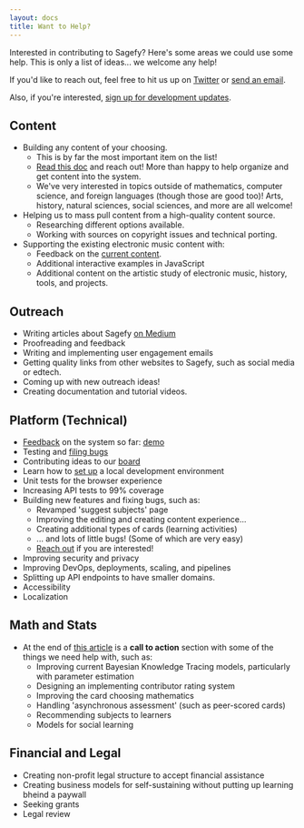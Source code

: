 ```yaml
---
layout: docs
title: Want to Help?
---
```


Interested in contributing to Sagefy? Here's some areas we could use some help. This is only a list of ideas... we welcome any help!

If you'd like to reach out, feel free to hit us up on [Twitter](https://twitter.com/sagefyorg) or [send an email](mailto:support@sagefy.org).

Also, if you're interested, [sign up for development updates](https://sgef.cc/devupdates).

## Content

* Building any content of your choosing.
  * This is by far the most important item on the list!
  * [Read this doc](http://docs.sagefy.org/How-to-Build-a-Course-in-Sagefy) and reach out! More than happy to help organize and get content into the system.
  * We've very interested in topics outside of mathematics, computer science, and foreign languages (though those are good too)! Arts, history, natural sciences, social sciences, and more are all welcome!
* Helping us to mass pull content from a high-quality content source.
  * Researching different options available.
  * Working with sources on copyright issues and technical porting.
* Supporting the existing electronic music content with:
  * Feedback on the [current content](http://sgef.cc/emus).
  * Additional interactive examples in JavaScript
  * Additional content on the artistic study of electronic music, history, tools, and projects.

## Outreach

* Writing articles about Sagefy [on Medium](https://stories.sagefy.org)
* Proofreading and feedback
* Writing and implementing user engagement emails
* Getting quality links from other websites to Sagefy, such as social media or edtech.
* Coming up with new outreach ideas!
* Creating documentation and tutorial videos.

## Platform (Technical)

* [Feedback](https://sgef.cc/issues) on the system so far: [demo](http://sgef.cc/emus)
* Testing and [filing bugs](https://sgef.cc/issues)
* Contributing ideas to our [board](https://sgef.cc/issues)
* Learn how to [set up](http://docs.sagefy.org/Setup) a local development environment
* Unit tests for the browser experience
* Increasing API tests to 99% coverage
* Building new features and fixing bugs, such as:
  * Revamped 'suggest subjects' page
  * Improving the editing and creating content experience...
  * Creating additional types of cards (learning activities)
  * ... and lots of little bugs! (Some of which are very easy)
  * [Reach out](mailto:support@sagefy.org) if you are interested!
* Improving security and privacy
* Improving DevOps, deployments, scaling, and pipelines
* Splitting up API endpoints to have smaller domains.
* Accessibility
* Localization

## Math and Stats

* At the end of [this article](https://stories.sagefy.org/the-mathematics-of-sagefy-66e8cd5c0300) is a **call to action** section with some of the things we need help with, such as:
  * Improving current Bayesian Knowledge Tracing models, particularly with parameter estimation
  * Designing an implementing contributor rating system
  * Improving the card choosing mathematics
  * Handling 'asynchronous assessment' (such as peer-scored cards)
  * Recommending subjects to learners
  * Models for social learning

## Financial and Legal

* Creating non-profit legal structure to accept financial assistance
* Creating business models for self-sustaining without putting up learning bheind a paywall
* Seeking grants
* Legal review
